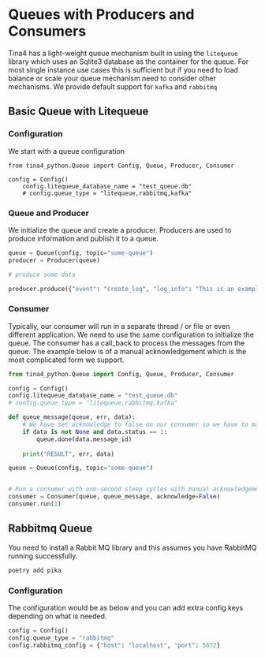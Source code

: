 # Queues with Producers and Consumers

Tina4 has a light-weight queue mechanism built in using the `litequeue` library which uses an Sqlite3 database as the container for the queue.
For most single instance use cases this is sufficient but if you need to load balance or scale your queue mechanism  need to consider other mechanisms.
We provide default support for `kafka` and `rabbitmq`

## Basic Queue with Litequeue


### Configuration
We start with a queue configuration

```
from tina4_python.Queue import Config, Queue, Producer, Consumer

config = Config()
    config.litequeue_database_name = "test_queue.db"
    # config.queue_type = "litequeue,rabbitmq,kafka"
``` 

### Queue and Producer
We initialize the queue and create a producer. Producers are used to produce information and publish it to a queue.

```python
queue = Queue(config, topic="some-queue")
producer = Producer(queue)

# produce some data

producer.produce({"event": "create_log", "log_info": "This is an example of a producer creating a log event"})
```

### Consumer

Typically, our consumer will run in a separate thread / or file or even different application. We need to use the same configuration to initialize the queue.
The consumer has a call_back to process the messages from the queue. The example below is of a manual acknowledgement which is the most complicated form we support.

```python
from tina4_python.Queue import Config, Queue, Producer, Consumer

config = Config()
config.litequeue_database_name = "test_queue.db"
# config.queue_type = "litequeue,rabbitmq,kafka"

def queue_message(queue, err, data):
    # We have set acknowledge to false on our consumer so we have to manually acknowledge the message
    if data is not None and data.status == 1:
        queue.done(data.message_id)
        
    print("RESULT", err, data)

queue = Queue(config, topic="some-queue")


# Run a consumer with one-second sleep cycles with manual acknowledgement
consumer = Consumer(queue, queue_message, acknowledge=False)
consumer.run(1)
```

## Rabbitmq Queue

You need to install a Rabbit MQ library and this assumes you have RabbitMQ running successfully.

```bash
poetry add pika
```

### Configuration

The configuration would be as below and you can add extra config keys depending on what is needed.

```python
config = Config()
config.queue_type = "rabbitmq"
config.rabbitmq_config = {"host": "localhost", "port": 5672}
```

